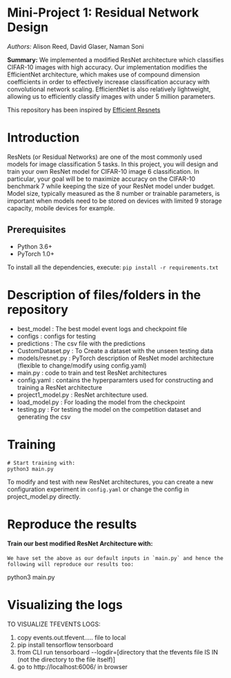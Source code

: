 # Mini-Project 1: Residual Network Design 
*Authors:* Alison Reed, David Glaser, Naman Soni

**Summary:** We implemented a modified ResNet architecture which classifies CIFAR-10 images with high accuracy. Our implementation modifies the EfficientNet architecture, which makes use of compound dimension coefficients in order to effectively increase classification accuracy with convolutional network scaling. EfficientNet is also relatively lightweight, allowing us to efficiently classify images with under 5 million parameters.

This repository has been inspired by [Efficient Resnets](https://github.com/Nikunj-Gupta/Efficient_ResNets)

# Introduction 
ResNets (or Residual Networks) are one of the most commonly used models for image classification
5 tasks. In this project, you will design and train your own ResNet model for CIFAR-10 image
6 classification. In particular, your goal will be to maximize accuracy on the CIFAR-10 benchmark
7 while keeping the size of your ResNet model under budget. Model size, typically measured as the
8 number or trainable parameters, is important when models need to be stored on devices with limited
9 storage capacity, mobile devices for example. 

## Prerequisites
- Python 3.6+
- PyTorch 1.0+

To install all the dependencies, execute: `pip install -r requirements.txt`

# Description of files/folders in the repository 
- best_model : The best model event logs and checkpoint file
- configs : configs for testing
- predictions : The csv file with the predictions
- CustomDataset.py : To Create a dataset with the unseen testing data
- models/resnet.py : PyTorch description of ResNet model architecture (flexible to change/modify using config.yaml) 
- main.py : code to train and test ResNet architectures 
- config.yaml : contains the hyperparamters used for constructing and training a ResNet architecture 
- project1_model.py : ResNet architecture used.
- load_model.py : For loading the model from the checkpoint
- testing.py : For testing the model on the competition dataset and generating the csv

# Training
```
# Start training with: 
python3 main.py  
```
To modify and test with new ResNet architectures, you can create a new configuration experiment in `config.yaml` or change the config in project_model.py directly.

# Reproduce the results 

#### Train our best modified ResNet Architecture with: 
```
We have set the above as our default inputs in `main.py` and hence the following will reproduce our results too: 
```
python3 main.py 

# Visualizing the logs
TO VISUALIZE TFEVENTS LOGS:
1. copy events.out.tfevent..... file to local
2. pip install tensorflow tensorboard
3. from CLI run tensorboard --logdir=[directory that the tfevents file IS IN (not the directory to the file itself)]
4. go to http://localhost:6006/ in browser
